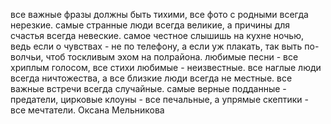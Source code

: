 все важные фразы должны быть тихими,
все фото с родными всегда нерезкие.
самые странные люди всегда великие,
а причины для счастья всегда невеские.
самое честное слышишь на кухне ночью,
ведь если о чувствах - не по телефону,
а если уж плакать, так выть по-волчьи,
чтоб тоскливым эхом на полрайона.
любимые песни - все хриплым голосом,
все стихи любимые - неизвестные.
все наглые люди всегда ничтожества,
а все близкие люди всегда не местные.
все важные встречи всегда случайные.
самые верные подданные - предатели,
цирковые клоуны - все печальные,
а упрямые скептики - все мечтатели.
Оксана Мельникова
